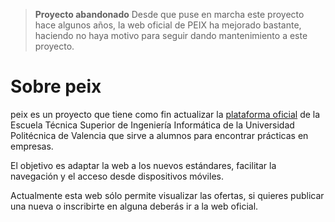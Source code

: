 > **Proyecto abandonado**
> Desde que puse en marcha este proyecto hace algunos años, la web oficial de PEIX ha mejorado bastante, haciendo no haya motivo para seguir dando mantenimiento a este proyecto.

# Sobre peix

peix es un proyecto que tiene como fin actualizar la [plataforma oficial](https://www.inf.upv.es/int/peix/index.php) de la Escuela Técnica Superior de Ingeniería Informática de la Universidad Politécnica de Valencia que sirve a alumnos para encontrar prácticas en empresas.

El objetivo es adaptar la web a los nuevos estándares, facilitar la navegación y el acceso desde dispositivos móviles.

Actualmente esta web sólo permite visualizar las ofertas, si quieres publicar una nueva o inscribirte en alguna deberás ir a la web oficial.
